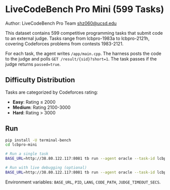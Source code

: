 # LiveCodeBench Pro Mini (599 Tasks)

Author: LiveCodeBench Pro Team <shz060@ucsd.edu>

This dataset contains 599 competitive programming tasks that submit code to an external judge. Tasks range from lcbpro-1983a to lcbpro-2121h, covering Codeforces problems from contests 1983-2121.

For each task, the agent writes `/app/main.cpp`. The harness posts the code to the judge and polls `GET /result/{sid}?short=1`. The task passes if the judge returns `passed=true`.

## Difficulty Distribution

Tasks are categorized by Codeforces rating:
- **Easy**: Rating ≤ 2000
- **Medium**: Rating 2100-3000
- **Hard**: Rating > 3000

## Run
```bash
pip install -U terminal-bench
cd lcbpro-mini

# Run a single task
BASE_URL=http://38.80.122.117:8081 tb run --agent oracle --task-id lcbpro-2026a

# Run with live debugging (optional)
BASE_URL=http://38.80.122.117:8081 tb run --agent oracle --task-id lcbpro-2026a --livestream
```

Environment variables: `BASE_URL`, `PID`, `LANG`, `CODE_PATH`, `JUDGE_TIMEOUT_SECS`.
